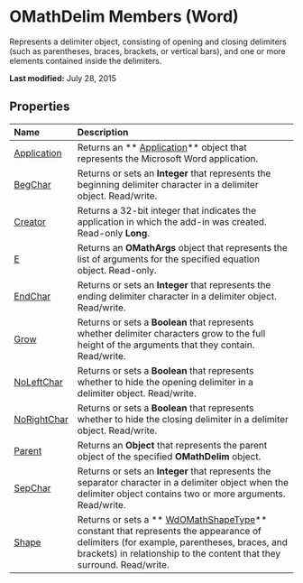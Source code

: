 
# OMathDelim Members (Word)
Represents a delimiter object, consisting of opening and closing delimiters (such as parentheses, braces, brackets, or vertical bars), and one or more elements contained inside the delimiters.

 **Last modified:** July 28, 2015


## Properties



|**Name**|**Description**|
|:-----|:-----|
| [Application](b99aeb4b-9ffa-b785-a58d-f7ad9fcb430b.md)|Returns an  ** [Application](d1cf6f8f-4e88-bf01-93b4-90a83f79cb44.md)** object that represents the Microsoft Word application.|
| [BegChar](f63e00fc-0a91-075c-7c24-fbac30162088.md)|Returns or sets an  **Integer** that represents the beginning delimiter character in a delimiter object. Read/write.|
| [Creator](d02ba080-5ace-b94f-ffd1-487492ed2e46.md)|Returns a 32-bit integer that indicates the application in which the add-in was created. Read-only  **Long**.|
| [E](28712070-ff3c-e7b1-a44f-9c0b86841d34.md)|Returns an  **OMathArgs** object that represents the list of arguments for the specified equation object. Read-only.|
| [EndChar](0ef8945d-1f93-0a7e-4c1c-47d1b95626bf.md)|Returns or sets an  **Integer** that represents the ending delimiter character in a delimiter object. Read/write.|
| [Grow](d9aa6587-2c70-7690-22c6-3f97e21d3138.md)|Returns or sets a  **Boolean** that represents whether delimiter characters grow to the full height of the arguments that they contain. Read/write.|
| [NoLeftChar](93ca382e-6bb3-81c6-654e-360f588f7410.md)|Returns or sets a  **Boolean** that represents whether to hide the opening delimiter in a delimiter object. Read/write.|
| [NoRightChar](2d8adc59-b919-8017-46ef-67377d3a8269.md)|Returns or sets a  **Boolean** that represents whether to hide the closing delimiter in a delimiter object. Read/write.|
| [Parent](e2adac53-be9c-b392-91ba-874f4d674fbb.md)|Returns an  **Object** that represents the parent object of the specified **OMathDelim** object.|
| [SepChar](e7c4e488-556d-2528-7f25-e45ae673486b.md)|Returns or sets an  **Integer** that represents the separator character in a delimiter object when the delimiter object contains two or more arguments. Read/write.|
| [Shape](47f687d0-d489-95b7-7db7-47b47beede4b.md)|Returns or sets a  ** [WdOMathShapeType](efbe0c3a-ee03-f385-5875-35a5e97a2aea.md)** constant that represents the appearance of delimiters (for example, parentheses, braces, and brackets) in relationship to the content that they surround. Read/write.|
